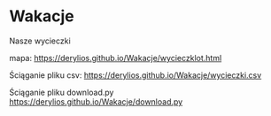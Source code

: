 # Wakacje
Nasze wycieczki

mapa:
https://derylios.github.io/Wakacje/wycieczklot.html

Ściąganie pliku csv:
https://derylios.github.io/Wakacje/wycieczki.csv

Ściąganie pliku download.py
https://derylios.github.io/Wakacje/download.py
